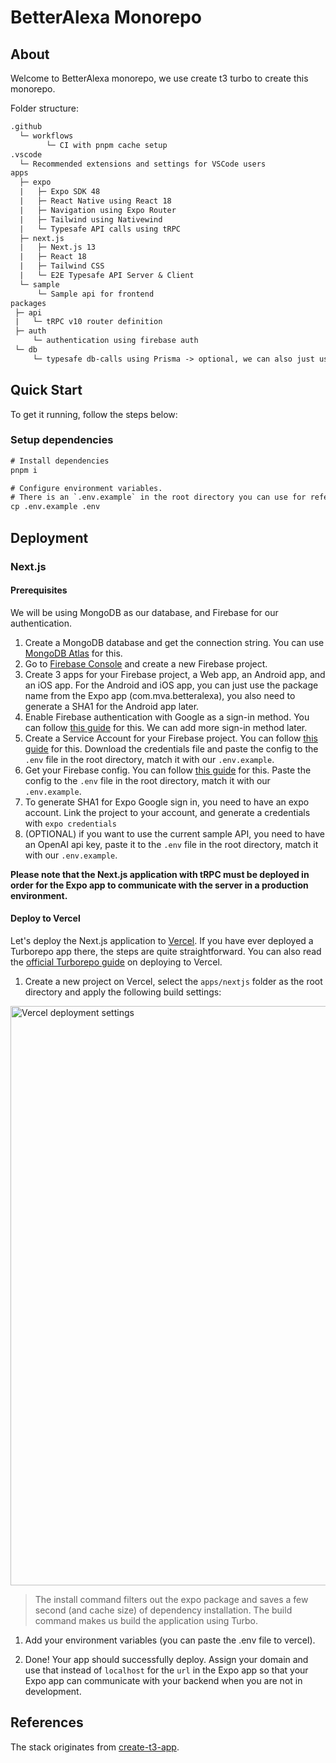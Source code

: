 # BetterAlexa Monorepo

## About

Welcome to BetterAlexa monorepo, we use create t3 turbo to create this monorepo.

Folder structure:

```txt
.github
  └─ workflows
        └─ CI with pnpm cache setup
.vscode
  └─ Recommended extensions and settings for VSCode users
apps
  ├─ expo
  |   ├─ Expo SDK 48
  |   ├─ React Native using React 18
  |   ├─ Navigation using Expo Router
  |   ├─ Tailwind using Nativewind
  |   └─ Typesafe API calls using tRPC
  ├─ next.js
  |   ├─ Next.js 13
  |   ├─ React 18
  |   ├─ Tailwind CSS
  |   └─ E2E Typesafe API Server & Client
  └─ sample
      └─ Sample api for frontend
packages
 ├─ api
 |   └─ tRPC v10 router definition
 ├─ auth
     └─ authentication using firebase auth
 └─ db
     └─ typesafe db-calls using Prisma -> optional, we can also just use mongodb client
```

<!-- ## FAQ

### Can you include Solito?

No. Solito will not be included in this repo. It is a great tool if you want to share code between your Next.js and Expo app. However, the main purpose of this repo is not the integration between Next.js and Expo - it's the codesplitting of your T3 App into a monorepo, the Expo app is just a bonus example of how you can utilize the monorepo with multiple apps but can just as well be any app such as Vite, Electron, etc.

Integrating Solito into this repo isn't hard, and there are a few [offical templates](https://github.com/nandorojo/solito/tree/master/example-monorepos) by the creators of Solito that you can use as a reference.

### What auth solution should I use instead of Next-Auth.js for Expo?

I've left this kind of open for you to decide. Some options are [Clerk](https://clerk.dev), [Supabase Auth](https://supabase.com/docs/guides/auth), [Firebase Auth](https://firebase.google.com/docs/auth/) or [Auth0](https://auth0.com/docs). Note that if you're dropping the Expo app for something more "browser-like", you can still use Next-Auth.js for those. [See an example in a Plasmo Chrome Extension here](https://github.com/t3-oss/create-t3-turbo/tree/chrome/apps/chrome).

The Clerk.dev team even made an [official template repository](https://github.com/clerkinc/t3-turbo-and-clerk) integrating Clerk.dev with this repo.

During Launch Week 7, Supabase [announced their fork](https://supabase.com/blog/launch-week-7-community-highlights#t3-turbo-x-supabase) of this repo integrating it with their newly announced auth improvements. You can check it out [here](https://github.com/supabase-community/create-t3-turbo).

### Does this pattern leak backend code to my client applications?

No, it does not. The `api` package should only be a production dependency in the Next.js application where it's served. The Expo app, and all other apps you may add in the future, should only add the `api` package as a dev dependency. This lets you have full typesafety in your client applications, while keeping your backend code safe.

If you need to share runtime code between the client and server, such as input validation schemas, you can create a separate `shared` package for this and import on both sides. -->

## Quick Start

To get it running, follow the steps below:

### Setup dependencies

```txt
# Install dependencies
pnpm i

# Configure environment variables.
# There is an `.env.example` in the root directory you can use for reference
cp .env.example .env
```

## Deployment

### Next.js

#### Prerequisites

We will be using MongoDB as our database, and Firebase for our authentication.

1. Create a MongoDB database and get the connection string. You can use [MongoDB Atlas](https://www.mongodb.com/cloud/atlas) for this.
2. Go to [Firebase Console](https://console.firebase.google.com/) and create a new Firebase project.
3. Create 3 apps for your Firebase project, a Web app, an Android app, and an iOS app. For the Android and iOS app, you can just use the package name from the Expo app (com.mva.betteralexa), you also need to generate a SHA1 for the Android app later.
4. Enable Firebase authentication with Google as a sign-in method. You can follow [this guide](https://firebase.google.com/docs/auth/web/google-signin) for this. We can add more sign-in method later.
5. Create a Service Account for your Firebase project. You can follow [this guide](https://firebase.google.com/docs/admin/setup#initialize-sdk) for this. Download the credentials file and paste the config to the `.env` file in the root directory, match it with our `.env.example`.
6. Get your Firebase config. You can follow [this guide](https://firebase.google.com/docs/web/setup#config-object) for this. Paste the config to the `.env` file in the root directory, match it with our `.env.example`.
7. To generate SHA1 for Expo Google sign in, you need to have an expo account. Link the project to your account, and generate a credentials with `expo credentials`
8. (OPTIONAL) if you want to use the current sample API, you need to have an OpenAI api key, paste it to the `.env` file in the root directory, match it with our `.env.example`.

**Please note that the Next.js application with tRPC must be deployed in order for the Expo app to communicate with the server in a production environment.**

#### Deploy to Vercel

Let's deploy the Next.js application to [Vercel](https://vercel.com/). If you have ever deployed a Turborepo app there, the steps are quite straightforward. You can also read the [official Turborepo guide](https://vercel.com/docs/concepts/monorepos/turborepo) on deploying to Vercel.

1. Create a new project on Vercel, select the `apps/nextjs` folder as the root directory and apply the following build settings:

<img width="927" alt="Vercel deployment settings" src="https://user-images.githubusercontent.com/11340449/201974887-b6403a32-5570-4ce6-b146-c486c0dbd244.png">

> The install command filters out the expo package and saves a few second (and cache size) of dependency installation. The build command makes us build the application using Turbo.

1. Add your environment variables (you can paste the .env file to vercel).

2. Done! Your app should successfully deploy. Assign your domain and use that instead of `localhost` for the `url` in the Expo app so that your Expo app can communicate with your backend when you are not in development.

## References

The stack originates from [create-t3-app](https://github.com/t3-oss/create-t3-app).
